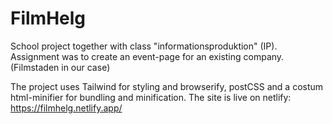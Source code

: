 # FilmHelg
School project together with class "informationsproduktion" (IP). 
Assignment was to create an event-page for an existing company. (Filmstaden in our case)

The project uses Tailwind for styling and browserify, postCSS and a costum html-minifier for bundling and minification. 
The site is live on netlify: https://filmhelg.netlify.app/
